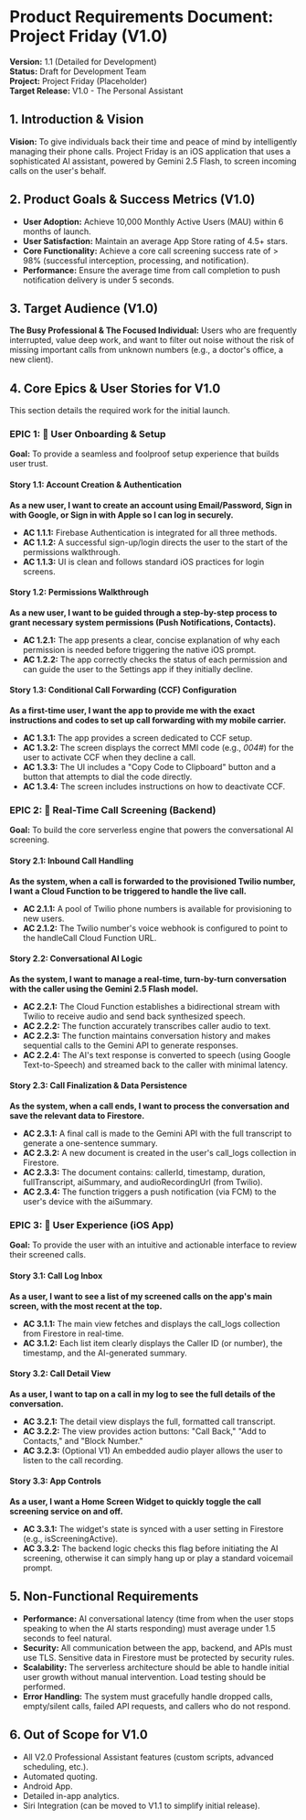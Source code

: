 # Product Requirements Document: Project Friday (V1.0)

**Version:** 1.1 (Detailed for Development)  
**Status:** Draft for Development Team  
**Project:** Project Friday (Placeholder)  
**Target Release:** V1.0 - The Personal Assistant

## 1. Introduction & Vision

**Vision:** To give individuals back their time and peace of mind by intelligently managing their phone calls. Project Friday is an iOS application that uses a sophisticated AI assistant, powered by Gemini 2.5 Flash, to screen incoming calls on the user's behalf.

## 2. Product Goals & Success Metrics (V1.0)

- **User Adoption:** Achieve 10,000 Monthly Active Users (MAU) within 6 months of launch.
- **User Satisfaction:** Maintain an average App Store rating of 4.5+ stars.
- **Core Functionality:** Achieve a core call screening success rate of > 98% (successful interception, processing, and notification).
- **Performance:** Ensure the average time from call completion to push notification delivery is under 5 seconds.

## 3. Target Audience (V1.0)

**The Busy Professional & The Focused Individual:** Users who are frequently interrupted, value deep work, and want to filter out noise without the risk of missing important calls from unknown numbers (e.g., a doctor's office, a new client).

## 4. Core Epics & User Stories for V1.0

This section details the required work for the initial launch.

### EPIC 1: 🚀 User Onboarding & Setup

**Goal:** To provide a seamless and foolproof setup experience that builds user trust.

#### Story 1.1: Account Creation & Authentication

**As a new user, I want to create an account using Email/Password, Sign in with Google, or Sign in with Apple so I can log in securely.**

- **AC 1.1.1:** Firebase Authentication is integrated for all three methods.
- **AC 1.1.2:** A successful sign-up/login directs the user to the start of the permissions walkthrough.
- **AC 1.1.3:** UI is clean and follows standard iOS practices for login screens.

#### Story 1.2: Permissions Walkthrough

**As a new user, I want to be guided through a step-by-step process to grant necessary system permissions (Push Notifications, Contacts).**

- **AC 1.2.1:** The app presents a clear, concise explanation of why each permission is needed before triggering the native iOS prompt.
- **AC 1.2.2:** The app correctly checks the status of each permission and can guide the user to the Settings app if they initially decline.

#### Story 1.3: Conditional Call Forwarding (CCF) Configuration

**As a first-time user, I want the app to provide me with the exact instructions and codes to set up call forwarding with my mobile carrier.**

- **AC 1.3.1:** The app provides a screen dedicated to CCF setup.
- **AC 1.3.2:** The screen displays the correct MMI code (e.g., *004*<YourTwilioNumber>#) for the user to activate CCF when they decline a call.
- **AC 1.3.3:** The UI includes a "Copy Code to Clipboard" button and a button that attempts to dial the code directly.
- **AC 1.3.4:** The screen includes instructions on how to deactivate CCF.

### EPIC 2: 🧠 Real-Time Call Screening (Backend)

**Goal:** To build the core serverless engine that powers the conversational AI screening.

#### Story 2.1: Inbound Call Handling

**As the system, when a call is forwarded to the provisioned Twilio number, I want a Cloud Function to be triggered to handle the live call.**

- **AC 2.1.1:** A pool of Twilio phone numbers is available for provisioning to new users.
- **AC 2.1.2:** The Twilio number's voice webhook is configured to point to the handleCall Cloud Function URL.

#### Story 2.2: Conversational AI Logic

**As the system, I want to manage a real-time, turn-by-turn conversation with the caller using the Gemini 2.5 Flash model.**

- **AC 2.2.1:** The Cloud Function establishes a bidirectional stream with Twilio to receive audio and send back synthesized speech.
- **AC 2.2.2:** The function accurately transcribes caller audio to text.
- **AC 2.2.3:** The function maintains conversation history and makes sequential calls to the Gemini API to generate responses.
- **AC 2.2.4:** The AI's text response is converted to speech (using Google Text-to-Speech) and streamed back to the caller with minimal latency.

#### Story 2.3: Call Finalization & Data Persistence

**As the system, when a call ends, I want to process the conversation and save the relevant data to Firestore.**

- **AC 2.3.1:** A final call is made to the Gemini API with the full transcript to generate a one-sentence summary.
- **AC 2.3.2:** A new document is created in the user's call_logs collection in Firestore.
- **AC 2.3.3:** The document contains: callerId, timestamp, duration, fullTranscript, aiSummary, and audioRecordingUrl (from Twilio).
- **AC 2.3.4:** The function triggers a push notification (via FCM) to the user's device with the aiSummary.

### EPIC 3: 📱 User Experience (iOS App)

**Goal:** To provide the user with an intuitive and actionable interface to review their screened calls.

#### Story 3.1: Call Log Inbox

**As a user, I want to see a list of my screened calls on the app's main screen, with the most recent at the top.**

- **AC 3.1.1:** The main view fetches and displays the call_logs collection from Firestore in real-time.
- **AC 3.1.2:** Each list item clearly displays the Caller ID (or number), the timestamp, and the AI-generated summary.

#### Story 3.2: Call Detail View

**As a user, I want to tap on a call in my log to see the full details of the conversation.**

- **AC 3.2.1:** The detail view displays the full, formatted call transcript.
- **AC 3.2.2:** The view provides action buttons: "Call Back," "Add to Contacts," and "Block Number."
- **AC 3.2.3:** (Optional V1) An embedded audio player allows the user to listen to the call recording.

#### Story 3.3: App Controls

**As a user, I want a Home Screen Widget to quickly toggle the call screening service on and off.**

- **AC 3.3.1:** The widget's state is synced with a user setting in Firestore (e.g., isScreeningActive).
- **AC 3.3.2:** The backend logic checks this flag before initiating the AI screening, otherwise it can simply hang up or play a standard voicemail prompt.

## 5. Non-Functional Requirements

- **Performance:** AI conversational latency (time from when the user stops speaking to when the AI starts responding) must average under 1.5 seconds to feel natural.
- **Security:** All communication between the app, backend, and APIs must use TLS. Sensitive data in Firestore must be protected by security rules.
- **Scalability:** The serverless architecture should be able to handle initial user growth without manual intervention. Load testing should be performed.
- **Error Handling:** The system must gracefully handle dropped calls, empty/silent calls, failed API requests, and callers who do not respond.

## 6. Out of Scope for V1.0

- All V2.0 Professional Assistant features (custom scripts, advanced scheduling, etc.).
- Automated quoting.
- Android App.
- Detailed in-app analytics.
- Siri Integration (can be moved to V1.1 to simplify initial release).
